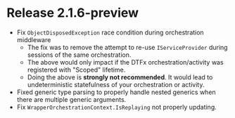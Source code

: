 # Release 2.1.6-preview

- Fix `ObjectDisposedException` race condition during orchestration middleware
  - The fix was to remove the attempt to re-use `IServiceProvider` during sessions of the same orchestration.
  - The above would only impact if the DTFx orchestration/activity was registered with "Scoped" lifetime.
  - Doing the above is **strongly not recommended**. It would lead to undeterministic statefulness of your orchestration or activity.
- Fixed generic type parsing to properly handle nested generics when there are multiple generic arguments.
- Fix `WrapperOrchestrationContext.IsReplaying` not properly updating.
